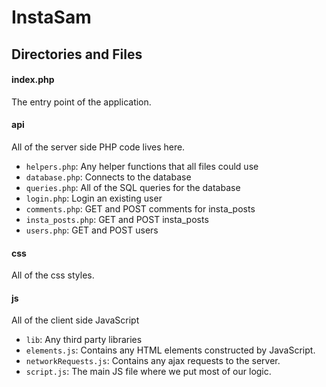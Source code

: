 # InstaSam

## Directories and Files

#### index.php

The entry point of the application.

#### api

All of the server side PHP code lives here.

* `helpers.php`: Any helper functions that all files could use
* `database.php`: Connects to the database
* `queries.php`: All of the SQL queries for the database
* `login.php`: Login an existing user
* `comments.php`: GET and POST comments for insta_posts
* `insta_posts.php`: GET and POST insta_posts
* `users.php`: GET and POST users

#### css

All of the css styles.

#### js

All of the client side JavaScript

* `lib`: Any third party libraries
* `elements.js`: Contains any HTML elements constructed by JavaScript.
* `networkRequests.js`: Contains any ajax requests to the server.
* `script.js`: The main JS file where we put most of our logic.